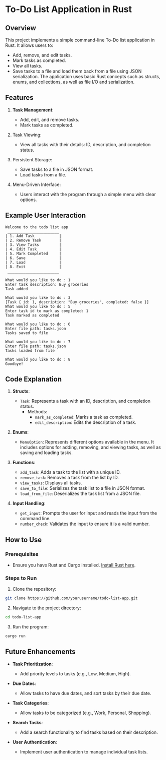 # To-Do List Application in Rust

## Overview

This project implements a simple command-line To-Do list application in Rust. It allows users to:

- Add, remove, and edit tasks.
- Mark tasks as completed.
- View all tasks.
- Save tasks to a file and load them back from a file using JSON serialization.
  The application uses basic Rust concepts such as structs, enums, and collections, as well as file I/O and serialization.

## Features

1. **Task Management**:

   - Add, edit, and remove tasks.
   - Mark tasks as completed.

2. Task Viewing:

   - View all tasks with their details: ID, description, and completion status.

3. Persistent Storage:

   - Save tasks to a file in JSON format.
   - Load tasks from a file.

4. Menu-Driven Interface:

   - Users interact with the program through a simple menu with clear options.

## Example User Interaction

```plaintext
Welcome to the todo list app
 _______________________
| 1. Add Task           |
| 2. Remove Task        |
| 3. View Tasks         |
| 4. Edit Task          |
| 5. Mark Completed     |
| 6. Save               |
| 7. Load               |
| 8. Exit               |
 _______________________

What would you like to do : 1
Enter task description: Buy groceries
Task added

What would you like to do : 3
[Task { id: 1, description: "Buy groceries", completed: false }]
What would you like to do : 5
Enter task id to mark as completed: 1
Task marked as completed

What would you like to do : 6
Enter file path: tasks.json
Tasks saved to file

What would you like to do : 7
Enter file path: tasks.json
Tasks loaded from file

What would you like to do : 8
Goodbye!
```

## Code Explanation

1. **Structs**:

   - `Task`: Represents a task with an ID, description, and completion status.
     - Methods:
       - `mark_as_completed`: Marks a task as completed.
       - `edit_description`: Edits the description of a task.

2. **Enums**:

   - `MenuOption`: Represents different options available in the menu. It includes options for adding, removing, and viewing tasks, as well as saving and loading tasks.

3. **Functions**:

   - `add_task`: Adds a task to the list with a unique ID.
   - `remove_task`: Removes a task from the list by ID.
   - `view_tasks`: Displays all tasks.
   - `save_to_file`: Serializes the task list to a file in JSON format.
   - `load_from_file`: Deserializes the task list from a JSON file.

4. **Input Handling**:

   - `get_input`: Prompts the user for input and reads the input from the command line.
   - `number_check`: Validates the input to ensure it is a valid number.

## How to Use

### Prerequisites

- Ensure you have Rust and Cargo installed. [Install Rust here](https://www.rust-lang.org/tools/install).

### Steps to Run

1. Clone the repository:

```sh
git clone https://github.com/yourusername/todo-list-app.git
```

2. Navigate to the project directory:

```sh
cd todo-list-app
```

3. Run the program:

```sh
cargo run
```

## Future Enhancements

- **Task Prioritization**:

  - Add priority levels to tasks (e.g., Low, Medium, High).

- **Due Dates**:

  - Allow tasks to have due dates, and sort tasks by their due date.

- **Task Categories**:

  - Allow tasks to be categorized (e.g., Work, Personal, Shopping).

- **Search Tasks**:

  - Add a search functionality to find tasks based on their description.

- **User Authentication**:

  - Implement user authentication to manage individual task lists.
